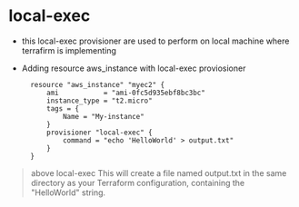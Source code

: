 # local-exec 
- this local-exec provisioner are used to perform on local machine where terrafirm is implementing 

- Adding resource aws_instance with local-exec proviosioner 

        resource "aws_instance" "myec2" {
            ami           = "ami-0fc5d935ebf8bc3bc"
            instance_type = "t2.micro"
            tags = {
                Name = "My-instance"
            }
            provisioner "local-exec" {
                command = "echo 'HelloWorld' > output.txt"
            }
        }

> above local-exec This will create a file named output.txt in the same directory as your Terraform configuration, containing the "HelloWorld" string.
